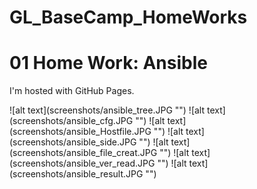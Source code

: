 # GL_BaseCamp_HomeWorks

<!DOCTYPE html>
<html>
<body>
<h1>01 Home Work: Ansible</h1>
<p>I'm hosted with GitHub Pages.</p>
![alt text](screenshots/ansible_tree.JPG "")
![alt text](screenshots/ansible_cfg.JPG "")
![alt text](screenshots/ansible_Hostfile.JPG "")
![alt text](screenshots/ansible_side.JPG "")
![alt text](screenshots/ansible_file_creat.JPG "")
![alt text](screenshots/ansible_ver_read.JPG "")
![alt text](screenshots/ansible_result.JPG "")
</body>
</html>
